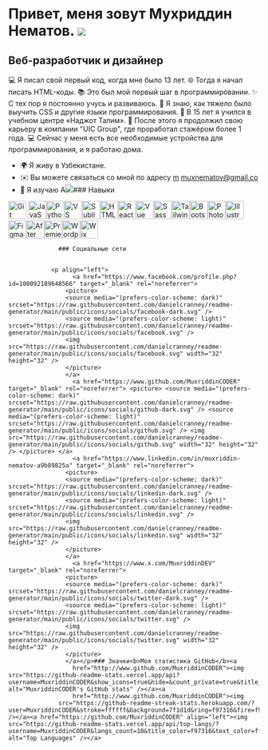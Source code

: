 Привет, меня зовут Мухриддин Нематов. ![](https://user-images.githubusercontent.com/18350557/176309783-0785949b-9127-417c-8b55-ab5a4333674e.gif)
================================================================================================================================================

Веб-разработчик и дизайнер
--------------------------

💻 Я писал свой первый код, когда мне было 13 лет. 🌐 Тогда я начал писать HTML-коды. 📚 Это был мой первый шаг в программировании. ✨ С тех пор я постоянно учусь и развиваюсь. 📖 Я знаю, как тяжело было выучить CSS и другие языки программирования. 🏫 В 15 лет я учился в учебном центре «Наджот Талим». 🏢 После этого я продолжил свою карьеру в компании "UIC Group", где проработал стажёром более 1 года. 💻 Сейчас у меня есть все необходимые устройства для программирования, и я работаю дома.

*   🌍 Я живу в Узбекистане.
*   ✉️ Вы можете связаться со мной по адресу [m](mailto:mu) [muxnematov@gmail.co](mailto:muxnematov@gmail.com)
*   🧠 Я изучаю А<a href="https://www.github.com/MuxriddinCODER" target="_blank" rel="noreferrer"><img
                  src="https://img.shields.io/github/followers/MuxriddinCODER?logo=github&style=for-the-badge&color=0891b2&labelColor=7f1d1d" /></a>### Навыки 
<p align="left">
 <a href="https://git-scm.com/" target="_blank" rel="noreferrer"><img src="https://raw.githubusercontent.com/danielcranney/readme-generator/main/public/icons/skills/git-colored.svg" width="36" height="36" alt="Git" /></a> <a href="https://developer.mozilla.org/en-US/docs/Web/JavaScript" target="_blank" rel="noreferrer"><img src="https://raw.githubusercontent.com/danielcranney/readme-generator/main/public/icons/skills/javascript-colored.svg" width="36" height="36" alt="JavaScript" /></a><a href="https://www.python.org/" target="_blank" rel="noreferrer"><img src="https://raw.githubusercontent.com/danielcranney/readme-generator/main/public/icons/skills/python-colored.svg" width="36" height="36" alt="Python" /></a><a href="https://code.visualstudio.com/" target="_blank" rel="noreferrer"><img src="https://raw.githubusercontent.com/danielcranney/readme-generator/main/public/icons/skills/visualstudiocode.svg" width="36" height="36" alt="VS Code" /></a><a href="https://www.sublimetext.com/index2" target="_blank" rel="noreferrer"><img src="https://raw.githubusercontent.com/danielcranney/readme-generator/main/public/icons/skills/sublimetext.svg" width="36" height="36" alt="Sublime Text" /></a><a href="https://developer.mozilla.org/en-US/docs/Glossary/HTML5" target="_blank" rel="noreferrer"><img src="https://raw.githubusercontent.com/danielcranney/readme-generator/main/public/icons/skills/html5-colored.svg" width="36" height="36" alt="HTML5" /></a><a href="https://reactjs.org/" target="_blank" rel="noreferrer"><img src="https://raw.githubusercontent.com/danielcranney/readme-generator/main/public/icons/skills/react-colored.svg" width="36" height="36" alt="React" /></a><a href="https://vuejs.org/" target="_blank" rel="noreferrer"><img src="https://raw.githubusercontent.com/danielcranney/readme-generator/main/public/icons/skills/vuejs-colored.svg" width="36" height="36" alt="Vue" /></a><a href="https://sass-lang.com/" target="_blank" rel="noreferrer"><img src="https://raw.githubusercontent.com/danielcranney/readme-generator/main/public/icons/skills/sass-colored.svg" width="36" height="36" alt="Sass" /></a><a href="https://tailwindcss.com/" target="_blank" rel="noreferrer"><img src="https://raw.githubusercontent.com/danielcranney/readme-generator/main/public/icons/skills/tailwindcss-colored.svg" width="36" height="36" alt="TailwindCSS" /></a><a href="https://getbootstrap.com/" target="_blank" rel="noreferrer"><img src="https://raw.githubusercontent.com/danielcranney/readme-generator/main/public/icons/skills/bootstrap-colored.svg" width="36" height="36" alt="Bootstrap" /></a><a href="https://www.adobe.com/uk/products/photoshop.html" target="_blank" rel="noreferrer"><img src="https://raw.githubusercontent.com/danielcranney/readme-generator/main/public/icons/skills/photoshop-colored.svg" width="36" height="36" alt="Photoshop" /></a><a href="https://www.adobe.com/uk/products/illustrator.html" target="_blank" rel="noreferrer"><img src="https://raw.githubusercontent.com/danielcranney/readme-generator/main/public/icons/skills/illustrator-colored.svg" width="36" height="36" alt="Illustrator" /></a><a href="https://www.figma.com/" target="_blank" rel="noreferrer"><img src="https://raw.githubusercontent.com/danielcranney/readme-generator/main/public/icons/skills/figma-colored.svg" width="36" height="36" alt="Figma" /></a><a href="https://www.adobe.com/uk/products/aftereffects.html" target="_blank" rel="noreferrer"><img src="https://raw.githubusercontent.com/danielcranney/readme-generator/main/public/icons/skills/aftereffects-colored.svg" width="36" height="36" alt="After Effects" /></a><a href="https://www.adobe.com/uk/products/premiere.html" target="_blank" rel="noreferrer"><img src="https://raw.githubusercontent.com/danielcranney/readme-generator/main/public/icons/skills/premierepro-colored.svg" width="36" height="36" alt="Premiere Pro" /></a><a href="https://wordpress.com" target="_blank" rel="noreferrer"><img src="https://raw.githubusercontent.com/danielcranney/readme-generator/main/public/icons/skills/wordpress-colored.svg" width="36" height="36" alt="Wordpress" /></a><a href="https://wix.com" target="_blank" rel="noreferrer"><img src="https://raw.githubusercontent.com/danielcranney/readme-generator/main/public/icons/skills/wix-colored.svg" width="36" height="36" alt="Wix" /></a>
                    </p>
                    
                  ### Социальные сети
                  
                   
                <p align="left"> 
                      <a href="https://www.facebook.com/profile.php?id=100092189648566" target="_blank" rel="noreferrer">
                    <picture>
                    <source media="(prefers-color-scheme: dark)" srcset="https://raw.githubusercontent.com/danielcranney/readme-generator/main/public/icons/socials/facebook-dark.svg" />
                    <source media="(prefers-color-scheme: light)" srcset="https://raw.githubusercontent.com/danielcranney/readme-generator/main/public/icons/socials/facebook.svg" />
                    <img src="https://raw.githubusercontent.com/danielcranney/readme-generator/main/public/icons/socials/facebook.svg" width="32" height="32" />
                    </picture>
                    </a>
                      <a href="https://www.github.com/MuxriddinCODER" target="_blank" rel="noreferrer"> <picture> <source media="(prefers-color-scheme: dark)" srcset="https://raw.githubusercontent.com/danielcranney/readme-generator/main/public/icons/socials/github-dark.svg" /> <source media="(prefers-color-scheme: light)" srcset="https://raw.githubusercontent.com/danielcranney/readme-generator/main/public/icons/socials/github.svg" /> <img src="https://raw.githubusercontent.com/danielcranney/readme-generator/main/public/icons/socials/github.svg" width="32" height="32" /> </picture> </a> 
                      <a href="https://www.linkedin.com/in/muxriddin-nematov-a9b89825a" target="_blank" rel="noreferrer">
                    <picture>
                    <source media="(prefers-color-scheme: dark)" srcset="https://raw.githubusercontent.com/danielcranney/readme-generator/main/public/icons/socials/linkedin-dark.svg" />
                    <source media="(prefers-color-scheme: light)" srcset="https://raw.githubusercontent.com/danielcranney/readme-generator/main/public/icons/socials/linkedin.svg" />
                    <img src="https://raw.githubusercontent.com/danielcranney/readme-generator/main/public/icons/socials/linkedin.svg" width="32" height="32" />
                    </picture>
                    </a>
                      <a href="https://www.x.com/MuxriddinDEV" target="_blank" rel="noreferrer">
                    <picture>
                    <source media="(prefers-color-scheme: dark)" srcset="https://raw.githubusercontent.com/danielcranney/readme-generator/main/public/icons/socials/twitter-dark.svg" />
                    <source media="(prefers-color-scheme: light)" srcset="https://raw.githubusercontent.com/danielcranney/readme-generator/main/public/icons/socials/twitter.svg" />
                    <img src="https://raw.githubusercontent.com/danielcranney/readme-generator/main/public/icons/socials/twitter.svg" width="32" height="32" />
                    </picture>
                    </a></p>### Значки<b>Моя статистика GitHub</b><a
                      href="http://www.github.com/MuxriddinCODER"><img src="https://github-readme-stats.vercel.app/api?username=MuxriddinCODER&show_icons=true&hide=&count_private=true&title_color=f97316&text_color=ffffff&icon_color=0891b2&bg_color=7f1d1d&hide_border=true&show_icons=true" alt="MuxriddinCODER's GitHub stats" /></a><a
                      href="http://www.github.com/MuxriddinCODER"><img
                  src="https://github-readme-streak-stats.herokuapp.com/?user=MuxriddinCODER&stroke=ffffff&background=7f1d1d&ring=f97316&fire=f97316&currStreakNum=ffffff&currStreakLabel=f97316&sideNums=ffffff&sideLabels=ffffff&dates=ffffff&hide_border=true" /></a><a href="https://github.com/MuxriddinCODER" align="left"><img src="https://github-readme-stats.vercel.app/api/top-langs/?username=MuxriddinCODER&langs_count=10&title_color=f97316&text_color=ffffff&icon_color=0891b2&bg_color=7f1d1d&hide_border=true&locale=en&custom_title=Top%20%Languages" alt="Top Languages" /></a>

